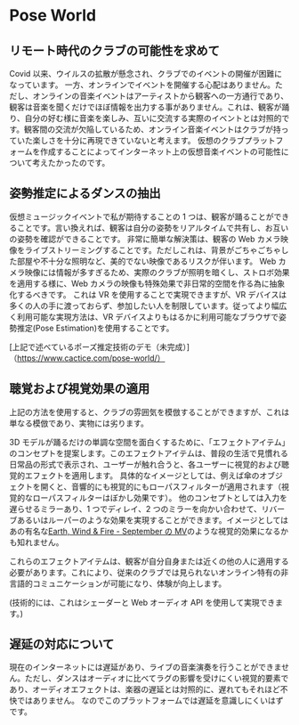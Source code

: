 # Pose World

## リモート時代のクラブの可能性を求めて

Covid 以来、ウイルスの拡散が懸念され、クラブでのイベントの開催が困難になっています。
一方、オンラインでイベントを開催する心配はありません。ただし、オンラインの音楽イベントはアーティストから観客への一方通行であり、観客は音楽を聞くだけでほぼ情報を出力する事がありません。これは、観客が踊り、自分の好む様に音楽を楽しみ、互いに交流する実際のイベントとは対照的です。観客間の交流が欠陥しているため、オンライン音楽イベントはクラブが持っていた楽しさを十分に再現できていないと考えます。
仮想のクラブプラットフォームを作成することによってインターネット上の仮想音楽イベントの可能性について考えたかったのです。

## 姿勢推定によるダンスの抽出

仮想ミュージックイベントで私が期待することの 1 つは、観客が踊ることができることです。言い換えれば、観客は自分の姿勢をリアルタイムで共有し、お互いの姿勢を確認ができることです。
非常に簡単な解決策は、観客の Web カメラ映像をライブストリーミングすることです。ただしこれは、背景がごちゃごちゃした部屋や不十分な照明など、美的でない映像であるリスクが伴います。
Web カメラ映像には情報が多すぎるため、実際のクラブが照明を暗くし、ストロボ効果を適用する様に、Web カメラの映像も特殊効果で非日常的空間を作る為に抽象化するべきです。
これは VR を使用することで実現できますが、VR デバイスは多くの人の手に渡っておらず、参加したい人を制限しています。従ってより幅広く利用可能な実現方法は、VR デバイスよりもはるかに利用可能なブラウザで姿勢推定(Pose Estimation)を使用することです。

[上記で述べているポーズ推定技術のデモ（未完成）]（https://www.cactice.com/pose-world/）

## 聴覚および視覚効果の適用

上記の方法を使用すると、クラブの雰囲気を模倣することができますが、これは単なる模倣であり、実物には劣ります。

3D モデルが踊るだけの単調な空間を面白くするために、「エフェクトアイテム」のコンセプトを提案します。このエフェクトアイテムは、普段の生活で見慣れる日常品の形式で表示され、ユーザーが触れ合うと、各ユーザーに視覚的および聴覚的エフェクトを適用します。
具体的なイメージとしては、例えば傘のオブジェクトを開くと、音響的にも視覚的にもローパスフィルターが適用されます（視覚的なローパスフィルターはぼかし効果です）。
他のコンセプトとしては入力を遅らせるミラーあり、1 つでディレイ、2 つのミラーを向かい合わせて、リバーブあるいはルーパーのような効果を実現することができます。イメージとしてはあの有名な[Earth, Wind & Fire - September の MV](https://www.youtube.com/watch?v=Gs069dndIYk)のような視覚的効果になるかも知れません。

これらのエフェクトアイテムは、観客が自分自身または近くの他の人に適用する必要があります。これにより、従来のクラブでは見られないオンライン特有の非言語的コミュニケーションが可能になり、体験が向上します。

(技術的には、これはシェーダーと Web オーディオ API を使用して実現できます。)

## 遅延の対応について

現在のインターネットには遅延があり、ライブの音楽演奏を行うことができません。ただし、ダンスはオーディオに比べてラグの影響を受けにくい視覚的要素であり、オーディオエフェクトは、楽器の遅延とは対照的に、遅れてもそれほど不快ではありません。
なのでこのプラットフォームでは遅延を意識しにくいはずです。
